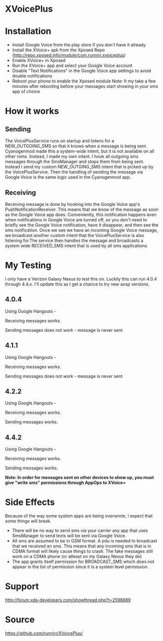 XVoicePlus
==========
# Installation
* Install Google Voice from the play store if you don't have it already
* Install the XVoice+ apk from the Xposed Repo (http://repo.xposed.info/module/com.runnirr.xvoiceplus)
* Enable XVoice+ in Xposed
* Run the XVoice+ app and select your Google Voice account
* Disable "Text Notifications" in the Google Voice app settings to avoid double notifications
* Reboot your phone to enable the Xposed module
Note: It my take a few minutes after rebooting before your messages start showing in your sms app of choice

# How it works
## Sending
The VoicePlusService runs on startup and listens for a NEW_OUTGOING_SMS so that it knows when a message is being sent. Cyanogenmod made this a system-wide intent, but it is not available on all other roms. Instead, I made my own intent.
I hook all outgoing sms messages through the SmsManager and stops them from being sent. Instead I send my custom NEW_OUTGING_SMS intent that is picked up by the VoicePlusService. Then the handling of sending the message via Google Voice is the same logic used in the Cyanogenmod app.
## Receiving
Receiving message is done by hooking into the Google Voice app's PushNotificationReceiver. This means that we know of the message as soon as the Google Voice app does. Conveniently, this notification happens even when notifications in Google Voice are turned off, so you don't need to briefly see the Google Voice notification, have it disappear, and then see the sms notification.
Once we see we have an incoming Google Voice message, we broadcast another custom intent that the VoicePlusService is also listening for.The service then handles the message and broadcasts a system wide RECEIVED_SMS intent that is used by all sms applications.

# My Testing 
I only have a Verizon Galaxy Nexus to test this on. Luckily this can run 4.0.4 through 4.4.x. I'll update this as I get a chance to try new aosp versions.
## 4.0.4 
Using Google Hangouts -

Receiving messages works.

Sending messages does not work - message is never sent

## 4.1.1 
Using Google Hangouts -

Receiving messages works.

Sending messages does not work - message is never sent


## 4.2.2 
Using Google Hangouts -

Receiving messages works.

Sending messages works.

## 4.4.2 
Using Google Hangouts -

Receiving messages works.

Sending messages works.

**Note: In order for messages sent on other devices to show up, you must give "write sms" permissions through AppOps to XVoice+**

# Side Effects
Because of the way some system apps are being overwrote, I expect that some things will break.
* There will be no way to send sms via your carrier any app that uses SmsManager to send texts will be sent via Google Voice.
* All sms are assumed to be in GSM format. A pdu is needed to broadcast that we received an sms. This means that any incoming sms that is in CDMA format will likely cause things to crash. The fake messages still work on a CDMA phone (or atleast on my Galaxy Nexus they do)
* The app grants itself permission for BROADCAST_SMS which does not appear in the list of permission since it is a system level permission.

# Support
http://forum.xda-developers.com/showthread.php?t=2598889

# Source
https://github.com/runnirr/XVoicePlus/
